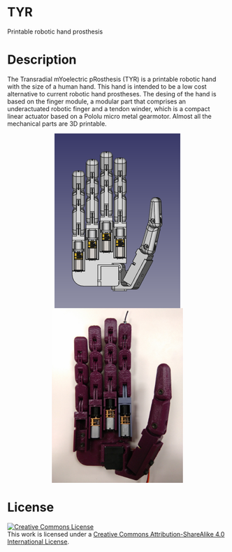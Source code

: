 # TYR
Printable robotic hand prosthesis

# Description
The Transradial mYoelectric pRosthesis (TYR) is a printable robotic hand with the size of a human hand. This hand is intended to be a low cost alternative to current robotic hand prostheses. The desing of the hand is based on the finger module, a modular part that comprises an underactuated robotic finger and a tendon winder, which is a compact linear actuator based on a Pololu micro metal gearmotor. Almost all the mechanical parts are 3D printable.

<p align="center">
<img src="./doc/images/tyr_cad.png" height="400" align="center">    <img src="./doc/images/tyr.jpg" height="400" align="center">
</p>

# License
<a rel="license" href="http://creativecommons.org/licenses/by-sa/4.0/"><img alt="Creative Commons License" style="border-width:0" src="https://i.creativecommons.org/l/by-sa/4.0/88x31.png" /></a><br />This work is licensed under a <a rel="license" href="http://creativecommons.org/licenses/by-sa/4.0/">Creative Commons Attribution-ShareAlike 4.0 International License</a>.
